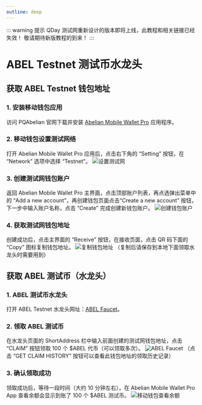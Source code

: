 ```yaml
---
outline: deep
---
```


::: warning 提示
QDay 测试网重新设计的版本即将上线，此教程和相关链接已经失效！
敬请期待新版教程的到来！
:::

# ABEL Testnet 测试币水龙头

## 获取 ABEL Testnet 钱包地址

### 1. 安装移动钱包应用
访问 PQAbelian 官网下载并安装 [Abelian Mobile Wallet Pro](/zh/downloads/latest#abelian-pro-移动应用) 应用程序。

### 2. 移动钱包设置测试网络
打开 Abelian Mobile Wallet Pro 应用后，点击右下角的 “Setting” 按钮，在 “Network” 选项中选择 “Testnet”。
![设置测试网](/qday-testnet/abel-faucet/mobile-wallet-setting-testnet.png)

### 3. 创建测试网钱包账户
返回 Abelian Mobile Wallet Pro 主界面，点击顶部账户列表，再点选弹出菜单中的 “Add a new account”，再创建钱包页面点击“Create a new account” 按钮，下一步中输入账户名称，点击 “Create” 完成创建新钱包账户。
![创建钱包账户](/qday-testnet/abel-faucet/mobile-wallet-create-account.png)

### 4. 获取测试网钱包地址
创建成功后，点击主界面的 “Receive” 按钮，在接收页面，点击 QR 码下面的 “Copy” 图标复制钱包地址。
![复制钱包地址](/qday-testnet/abel-faucet/mobile-wallet-copy-address.png)
（复制后请保存到本地下面领取水龙头时需要用到）

## 获取 ABEL 测试币（水龙头）

### 1. ABEL 测试币水龙头
打开 ABEL Testnet 水龙头网址：[ABEL Faucet](https://testnet-faucet.pqabelian.io/)。

### 2. 领取 ABEL 测试币
在水龙头页面的 ShortAddress 栏中输入前面创建的测试网钱包地址，点击 “CLAIM” 按钮领取 100 个 $ABEL 代币（可以领取多次）。
![ABEL Faucet](/qday-testnet/abel-faucet/abel-faucet.png)
（点击 “GET CLAIM HISTORY” 按钮可以查看此钱包地址的领取历史记录）

### 3. 确认领取成功
领取成功后，等待一段时间（大约 10 分钟左右），在 Abelian Mobile Wallet Pro App 查看余额会显示到账了 100 个 $ABEL 测试币。
![移动钱包查看余额](/qday-testnet/abel-faucet/mobile-wallet-balance.png)
